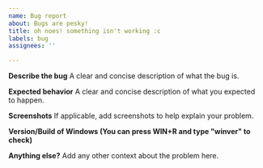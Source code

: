 ```yaml
---
name: Bug report
about: Bugs are pesky!
title: oh noes! something isn't working :c
labels: bug
assignees: ''

---
```


**Describe the bug**
A clear and concise description of what the bug is.

**Expected behavior**
A clear and concise description of what you expected to happen.

**Screenshots**
If applicable, add screenshots to help explain your problem.

**Version/Build of Windows (You can press WIN+R and type "winver" to check)**

**Anything else?**
Add any other context about the problem here.
